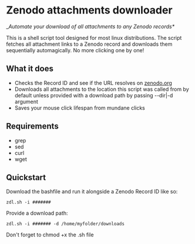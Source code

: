 # Zenodo attachments downloader
__*Automate your download of all attachments to any Zenodo records**_

This is a shell script tool designed for most linux distributions.
The script fetches all attachment links to a Zenodo record and downloads them sequentially automagically. No more clicking one by one!

## What it does

* Checks the Record ID and see if the URL resolves on [zenodo.org](https://zenodo.org)
* Downloads all attachments to the location this script was called from by default unless provided with a download path by passing --dir|-d argument 
* Saves your mouse click lifespan from mundane clicks

## Requirements

* grep
* sed
* curl
* wget

## Quickstart

Download the bashfile and run it alongside a Zenodo Record ID like so:

`zdl.sh -i #######`

Provide a download path:

`zdl.sh -i ####### -d /home/myfolder/downloads`

Don't forget to chmod +x the .sh file
